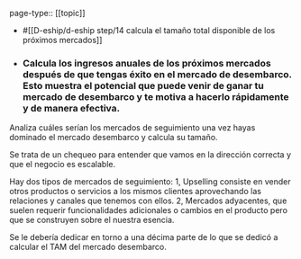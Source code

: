 page-type:: [[topic]]

- #[[D-eship/d-eship step/14 calcula el tamaño total disponible de los próximos mercados]]

- ### Calcula los ingresos anuales de los próximos mercados después de que tengas éxito en el mercado de desembarco. Esto muestra el potencial que puede venir de ganar tu mercado de desembarco y te motiva a hacerlo rápidamente y de manera efectiva.

Analiza cuáles serían los mercados de seguimiento una vez hayas dominado el mercado desembarco y calcula su tamaño.

Se trata de un chequeo para entender que vamos en la dirección correcta y que el negocio es escalable.

Hay dos tipos de mercados de seguimiento: 1, Upselling consiste en vender otros productos o servicios a los mismos clientes aprovechando las relaciones y canales que tenemos con ellos. 2, Mercados adyacentes, que suelen requerir funcionalidades adicionales o cambios en el producto pero que se construyen sobre el nuestra esencia.

Se le debería dedicar en torno a una décima parte de lo que se dedicó a calcular el TAM del mercado desembarco.



